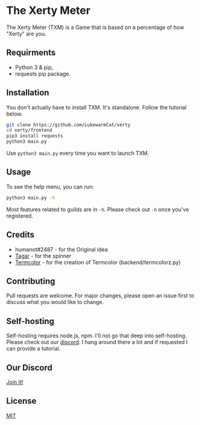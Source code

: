 # The Xerty Meter

The Xerty Meter (TXM) is a Game that is based on a percentage of how "Xerty" are you.

## Requirments
* Python 3 & pip,
* requests pip package.

## Installation

You don't actually have to install TXM. It's standalone. Follow the tutorial below.
```bash
git clone https://github.com/LukewarmCat/xerty
cd xerty/frontend
pip3 install requests
python3 main.py
```
Use `python3 main.py` every time you want to launch TXM.

## Usage
To see the help menu, you can run:
```bash
python3 main.py -h
```
Most features related to guilds are in `-h`. Please check out `-h` once you've registered.


## Credits
* humanot#2487 - for the Original idea
* [Tagar](https://github.com/Tagar/stuff/blob/master/spinner.py) - for the spinner
* [Termcolor](https://github.com/hfeeki/termcolor) - for the creation of Termcolor (backend/termcolorz.py)

## Contributing
Pull requests are welcome. For major changes, please open an issue first to discuss what you would like to change.

## Self-hosting
Self-hosting requires node.js, npm. I'll not go that deep into self-hosting. Please check out our [discord](https://discord.gg/Hg2uDPB). I hang around there a lot and if requested I can provide a tutorial.

## Our Discord
[Join It!](https://discord.gg/Hg2uDPB)

## License
[MIT](https://choosealicense.com/licenses/mit/)
